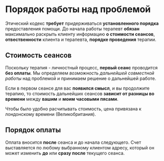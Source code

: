 # Порядок работы над проблемой

Этический кодекс **требует** придерживаться **установленного порядка** предоставления помощи.
До начала работы терапевт **обязан** максимально раскрыть клиенту информацию **о стоимости сеансов**, **отвественности** клиента и терапевта, **порядке проведения** терапии.

## Стоимость сеансов

Поскольку терапия - личностный процесс, **первый сеанс** проводится **без оплаты**. Мы определяем _возможность дальнейшей совместной работы_ над проблемой и принимаем решение о дальнейшей работе.

Если в первом сеансе для вас __появился смысл__, и вы продолжите терапию, то стоимость дальнейших сеансов **зависит от разницы во времени** между __вашим__ и __моим__ **часовыми пясами**.

Чтобы было удобно расчитывать стоимость, цена привязана к лондонскому времени (Великобритания).

## Порядок оплаты

Оплата вносится **после** сеанса и до начала следующего. Счет выставляется по любому выбранному клиентом адресу, который он может изменить **до** или **сразу после** текущего сеанса.
